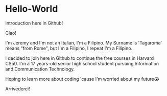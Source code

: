 # Hello-World
Introduction here in Github!

Ciao! 

I'm Jeremy and I'm not an Italian, I'm a Filipino.
My Surname is 'Tagaroma' means "from Rome", but I'm a Filipino, I repeat I'm a Filipino.

I decided to join here in Github to continue the free courses in Harvard CS50.
I'm a 17 years-old senior high school student pursuing Information and Communication Technology.

Hoping to learn more about coding 'cause I'm worried about my future😭

Arrivederci!
